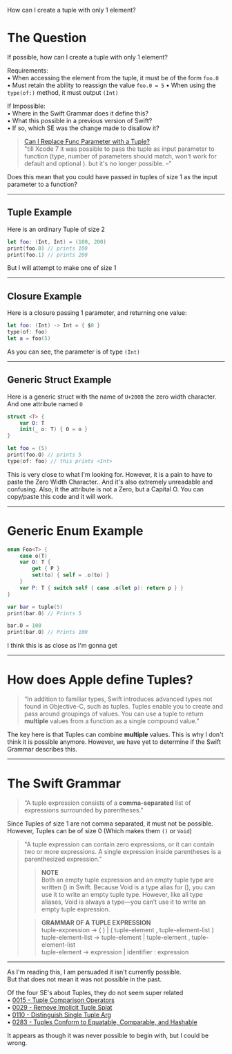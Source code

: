 How can I create a tuple with only 1 element?

# The Question
If possible, how can I create a tuple with only 1 element?<br>

Requirements:<br>
 • When accessing the element from the tuple, it must be of the form `foo.0`<br>
 • Must retain the ability to reassign the value `foo.0 = 5`
 • When using the `type(of:)` method, it must output `(Int)`

If Impossible:<br>
 • Where in the Swift Grammar does it define this?<br>
 • What this possible in a previous version of Swift?<br>
 • If so, which SE was the change made to disallow it?

>[Can I Replace Func Parameter with a Tuple?][1]<br>
>"till Xcode 7 it was possible to pass the tuple as input parameter to function (type, number of parameters should match, won't work for default and optional ). but it's no longer possible. –"

Does this mean that you could have passed in tuples of size 1 as the input parameter to a function?
___
## Tuple Example
Here is an ordinary Tuple of size 2
```swift
let foo: (Int, Int) = (100, 200)
print(foo.0) // prints 100
print(foo.1) // prints 200
```
But I will attempt to make one of size 1
___
## Closure Example
Here is a closure passing 1 parameter, and returning one value:
```swift
let foo: (Int) -> Int = { $0 }
type(of: foo)
let a = foo(5)
```
As you can see, the parameter is of type `(Int)`
___
## Generic Struct Example
Here is a generic struct with the name of `U+200B` the zero width character. And one attribute named `O`
```swift
struct ​<T> {
    var O: T
    init(_ o: T) { O = o }
}

let foo = ​(5)
print(foo.O) // prints 5
type(of: foo) // this prints <Int>
```
This is very close to what I'm looking for. However, it is a pain to have to paste the Zero Width Character.. And it's also extremely unreadable and confusing. Also, it the attribute is not a Zero, but a Capital O. You can copy/paste this code and it will work.
___
# Generic Enum Example
```swift
enum Foo<T> {
    case o(T)
    var O: T {
        get { P }
        set(to) { self = .o(to) }
    }
    var P: T { switch self { case .o(let p): return p } }
}

var bar = tuple(5)
print(bar.O) // Prints 5

bar.O = 100
print(bar.O) // Prints 100
```
I think this is as close as I'm gonna get
___

# How does Apple define Tuples?
>“In addition to familiar types, Swift introduces advanced types not found in Objective-C, such as tuples. Tuples enable you to create and pass around groupings of values. You can use a tuple to return **multiple** values from a function as a single compound value.”

The key here is that Tuples can combine **multiple** values. This is why I don't think it is possible anymore. However, we have yet to determine if the Swift Grammar describes this.
___
# The Swift Grammar

>“A tuple expression consists of a **comma-separated** list of expressions surrounded by parentheses.”

Since Tuples of size 1 are not comma separated, it must not be possible.<br>
However, Tuples can be of size 0 (Which makes them `()` or `Void`)

>"A tuple expression can contain zero expressions, or it can contain two or more expressions. A single expression inside parentheses is a parenthesized expression."
>
>>**NOTE**<br>
>>Both an empty tuple expression and an empty tuple type are written () in Swift. Because Void is a type alias for (), you can use it to write an empty tuple type. However, like all type aliases, Void is always a type—you can’t use it to write an empty tuple expression.<br>
>
>>**GRAMMAR OF A TUPLE EXPRESSION**<br>
tuple-expression → ( ) | ( tuple-element , tuple-element-list )<br>
tuple-element-list → tuple-element | tuple-element , tuple-element-list<br>
tuple-element → expression | identifier : expression<br>

___

As I'm reading this, I am persuaded it isn't currently possible.<br>But that does not mean it was not possible in the past.

Of the four SE's about Tuples, they do not seem super related<br>
• [0015 - Tuple Comparison Operators][2]<br>
• [0029 - Remove Implicit Tuple Splat][3]<br>
• [0110 - Distinguish Single Tuple Arg][4]<br>
• [0283 - Tuples Conform to Equatable, Comparable, and Hashable][5]

It appears as though it was never possible to begin with, but I could be wrong.


  [1]: https://stackoverflow.com/questions/61493255/replacing-func-parameter-with-tuple
  [2]: https://github.com/apple/swift-evolution/blob/master/proposals/0015-tuple-comparison-operators.md
  [3]: https://github.com/apple/swift-evolution/blob/master/proposals/0029-remove-implicit-tuple-splat.md
  [4]: https://github.com/apple/swift-evolution/blob/master/proposals/0110-distingish-single-tuple-arg.md
  [5]: https://github.com/apple/swift-evolution/blob/master/proposals/0283-tuples-are-equatable-comparable-hashable.md
